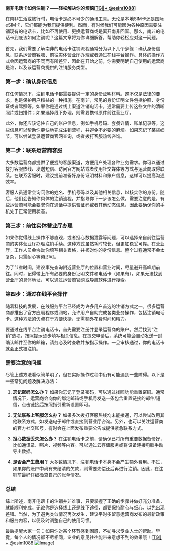 **南非电话卡如何注销？——轻松解决你的烦恼[[TG💪+ @esim1088](https://t.me/s/esim1088)]**

在南非生活或旅行时，电话卡是必不可少的通讯工具。无论是本地SIM卡还是国际eSIM卡，它们都能为我们提供便利。然而，有时候我们可能因为各种原因需要注销现有的电话卡，比如不再使用、更换运营商或是离开南非回国。那么，南非的电话卡到底该如何注销呢？这篇文章将为你详细解答，帮助你轻松应对这一问题。

首先，我们需要了解南非的电话卡注销流程通常分为以下几个步骤：确认身份信息、联系运营商客服、前往实体营业厅办理或者通过在线平台操作。具体的操作方式会因运营商的不同而有所差异，因此在开始之前，你需要明确自己使用的运营商是谁，以及该运营商提供的注销服务类型。

### 第一步：确认身份信息

在任何情况下，注销电话卡都需要提供一定的身份证明材料。这不仅是法律的要求，也是保护用户权益的一种措施。在南非，常见的身份证明文件包括护照、身份证或者驾照等。如果你是通过线上渠道注销电话卡，通常需要上传这些文件的清晰照片或扫描件；如果选择线下办理，则需要携带原件前往营业厅。

此外，你还应该记住自己的账户信息，例如手机号码、套餐详情、账单记录等。这些信息可以帮助你更快地完成注销流程，并避免不必要的麻烦。如果忘记了某些细节，可以尝试登录运营商官网查询，或者拨打客服热线咨询。

### 第二步：联系运营商客服

大多数运营商都提供了便捷的客服渠道，方便用户处理各种业务需求。你可以通过拨打客服热线、发送短信、访问官方网站或者使用社交媒体等方式与运营商取得联系。在联系客服时，建议提前准备好身份证明材料和账户信息，这样可以提高沟通效率。

客服人员通常会询问你的姓名、手机号码以及其他相关信息，以核实你的身份。随后，他们会告知你具体的注销流程，并指导你下一步该怎么做。需要注意的是，有些运营商可能会要求你在通话中提供验证码或者其他动态信息，因此要确保你的手机处于正常使用状态。

### 第三步：前往实体营业厅办理

如果你觉得线上操作不够直观，或者担心数据泄露等问题，可以选择亲自前往运营商的实体营业厅办理注销手续。这种方式虽然耗时较长，但更加稳妥可靠。在营业厅，工作人员会协助你填写相关表格，并核对你的身份信息。整个过程通常不会太复杂，只需耐心等待即可。

为了节省时间，建议事先查询附近营业厅的位置和营业时间，尽量避开高峰期前往。同时，记得带上所有必要的身份证明文件和电话卡（如果有）。如果无法找到营业厅的具体地址，可以通过运营商官网或导航软件进行搜索。

### 第四步：通过在线平台操作

随着科技的发展，在线服务平台已经成为许多用户首选的注销方式之一。很多运营商都推出了官方应用程序或网站，允许用户自助完成各类业务操作，包括注销电话卡。这种方法的优点在于方便快捷，无需额外花费时间和精力。

要通过在线平台注销电话卡，首先需要注册并登录运营商的账户。然后找到“注销”选项，按照提示逐步填写相关信息。在提交申请后，系统可能会自动发送一封确认邮件至你的邮箱，请务必及时查收并按指示操作。一旦审核通过，你的电话卡就会正式被注销。

### 需要注意的问题

尽管上述方法看似简单明了，但在实际操作过程中仍有可能遇到一些障碍。以下是一些常见问题及解决办法：

1. **忘记密码怎么办？**
   如果你忘记了登录密码，可以通过找回功能重置密码。通常情况下，运营商会向你的绑定邮箱或手机号发送一条包含重置链接的邮件/短信，点击链接后按照指引重新设置即可。

2. **无法联系上客服怎么办？**
   如果多次拨打客服热线均未能接通，可以尝试改用其他联系方式，如发送电子邮件或直接到营业厅咨询。另外，也可以关注运营商的官方社交账号，有时会在上面发布重要公告或提供紧急联系方式。

3. **担心数据丢失怎么办？**
   在注销电话卡之前，请确保已将所有重要数据备份好，比如通讯录、照片、视频等内容。可以通过云存储服务或将设备连接电脑手动导出数据。

4. **是否会产生费用？**
   大多数情况下，注销电话卡本身不会产生额外费用。不过，如果你的账户中尚有未结清的欠款，则需要先偿还后再进行注销。因此，在注销前最好仔细检查自己的账单情况。

### 总结

综上所述，南非电话卡的注销并非难事，只要掌握了正确的步骤并做好充分准备，就能顺利完成。无论你是选择线上还是线下途径，都要保持耐心与细心，以免出现差错。当然，为了避免类似情况再次发生，建议平时多留意运营商发布的最新政策和服务内容，以便及时调整自己的使用习惯。

最后提醒大家一句：如果你对某个环节感到困惑，不妨寻求专业人士的帮助。毕竟，每个人的情况都不尽相同，专业的意见往往能带来意想不到的效果哦！[[TG💪+ @esim1088](https://t.me/s/esim1088) ![Image](https://i.postimg.cc/4NQfJmqS/Snipaste-2025-05-13-00-14-12.png)]